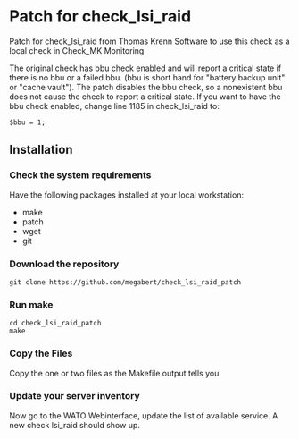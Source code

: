 # Patch for check_lsi_raid

Patch for check_lsi_raid from Thomas Krenn Software
to use this check as a local check in Check_MK Monitoring

The original check has bbu check enabled and will report
a critical state if there is no bbu or a failed bbu. (bbu is 
short hand for "battery backup unit" or "cache vault"). The
patch disables the bbu check, so a nonexistent bbu does not
cause the check to report a critical state. If you want to have
the bbu check enabled, change line 1185 in check_lsi_raid
to:

    $bbu = 1;


## Installation

### Check the system requirements

Have the following packages installed at your local workstation:

* make
* patch
* wget
* git

### Download the repository

    git clone https://github.com/megabert/check_lsi_raid_patch

### Run make

    cd check_lsi_raid_patch
    make

### Copy the Files

Copy the one or two files as the Makefile output tells you

### Update your server inventory

Now go to the WATO Webinterface, update the list of available service.
A new check lsi_raid should show up.

